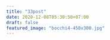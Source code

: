 ```yaml
---
title: "33post"
date: 2020-12-08T05:30:50+07:00
draft: false
featured_image: "bocchi4-450x300.jpg"
---
```


